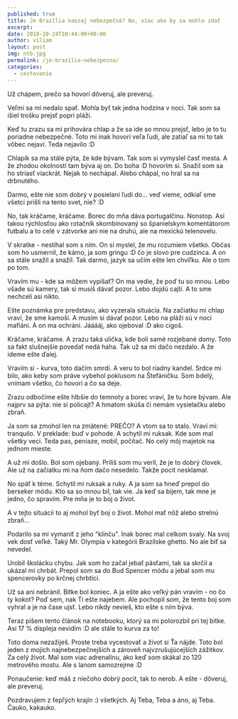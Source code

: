 ```yaml
---
published: true
title: Je Brazília naozaj nebezpečná? No, viac ako by sa mohlo zdať
excerpt:
date: 2018-10-24T10:44:00+00:00
author: viliam
layout: post
img: ntb.jpg
permalink: /je-brazilia-nebezpecna/
categories:
  - cestovanie
---
```


Už chápem, prečo sa hovorí dôveruj, ale preveruj.

Veľmi sa mi nedalo spať. Mohla byť tak jedna hodzina v noci. Tak som sa išiel
trošku prejsť popri pláži.

Keď tu zrazu sa mi prihovára chlap a že sa ide so mnou prejsť, lebo je to tu
poriadne nebezpečné. Toto mi inak hovorí veľa ľudí, ale zatiaľ sa mi to tak
vôbec nejaví. Teda nejavilo :D

Chlapík sa ma stále pýta, že kde bývam. Tak som si vymyslel časť mesta. A že
zhodou okolností tam býva aj on. Do boha :D hovorím si. Snažil som sa ho 
striasť viackrát. Nejak to nechápal. Alebo chápal, no hral sa na drbnutého.

Darmo, ešte nie som dobrý v posielaní ľudí do... veď vieme, odkiaľ sme všetci
prišli na tento svet, nie? :D

No, tak kráčame, kráčame. Borec do mňa dáva portugalčinu. Nonstop. Asi takou
rýchlosťou ako rotačník skombinovaný so španielskym komentátorom futbalu a
to celé v zátvorke ani nie na druhú, ale na mexickú telenovelu.

V skratke - nestíhal som s ním. On si myslel, že mu rozumiem všetko. Občas
som ho usmernil, že kámo, ja som gringu :D čo je slovo pre cudzinca. A on sa
stále snažil a snažil. Tak darmo, jazyk sa učím ešte len chvíľku. Ale o tom
po tom.

Vravím mu - kde sa môžem vypišať? On ma vedie, že poď tu so mnou. Lebo všade
sú kamery, tak si musíš dávať pozor. Lebo dojdú cajti. A to sme nechceli asi
nikto.

Ešte poznámka pre predstavu, ako vyzerala situácia. Na začiatku mi chlap vraví,
že sme kamoši. A musím si dávať pozor. Lebo na pláži sú v noci mafiáni. A on
ma ochráni. Jááááj, ako ojeboval :D ako cigoš.

Kráčame, kráčame. A zrazu taká ulička, kde boli samé rozjebané domy. Toto sa
fakt slušnejšie povedať nedá haha. Tak už sa mi dačo nezdalo. A že ideme 
ešte ďalej.

Vravím si - kurva, toto dačím smrdí. A veru to bol riadny kandel. Srdce mi
bilo, ako keby som práve vybehol poklusom na Štefáničku. Som bdelý, vnímam
všetko, čo hovorí a čo sa deje.

Zrazu odbočíme ešte hlbšie do temnoty a borec vraví, že tu hore bývam. Ale
najprv sa pýta: nie si policajt? A hmatom skúša či nemám vysielačku alebo zbraň.

Ja som sa zmohol len na zmätené: PREČO? A vtom sa to stalo. Vraví mi:
tranquilo. V preklade: buď v pohode. A schytil mi ruksak. Kde som mal všetky
veci. Teda pas, peniaze, mobil, počítač. No celý môj majetok na jednom mieste.

A už mi došlo. Bol som ojebaný. Príliš som mu veril, že je to dobrý človek.
Ale už na začiatku mi na ňom dačo nesedelo. Takže pocit nesklamal.

No späť k téme. Schytil mi ruksak a ruky. A ja som sa hneď prepol do berseker
módu. Kto sa so mnou bil, tak vie. Ja keď sa bijem, tak mne je jedno, čo
spravím. Pre mňa je to boj o život.

A v tejto situácii to aj mohol byť boj o život. Mohol mať nôž alebo strelnú
zbraň...

Podarilo sa mi vymaniť z jeho "klinču". Inak borec mal celkom svaly. Na svoj
vek dosť veľké. Taký Mr. Olympia v kategórii Brazílske ghetto. No ale biť
sa nevedel.

Urobil školácku chybu. Jak som ho začal jebať päsťami, tak sa skrčil a ukázal 
mi chrbát. Prepol som sa do Bud Spencer módu a jebal som mu spencerovky po
krčnej chrbtici.

Už sa ani nebránil. Bitke bol koniec. A ja ešte ako veľký pán vravím - no
čo ty kokot? Poď sem, nak Ti ešte najebem. Ale pochopil som, že tento boj
som vyhral a je na čase ujsť. Lebo nikdy nevieš, kto ešte s ním býva.

Teraz píšem tento článok na notebooku, ktorý sa mi polorozbil pri tej bitke.
Asi 17 % displeja nevidím :D ale stále to kurva za to!

Toto doma nezažiješ. Proste treba vycestovať a život si Ťa nájde. Toto bol 
jeden z mojich najnebezpečnejších a zároveň najvzrušujúcejších zážitkov.
Za celý život. Mal som viac adrenalínu, ako keď som skákal zo 120 metrového
mostu. Ale s lanom samozrejme :D

Ponaučenie: keď máš z niečoho dobrý pocit, tak to nerob. A ešte - dôveruj,
ale preveruj.

Pozdravujem z ťepľých krajín :) všetkých. Aj Teba, Teba a áno, aj Teba.
Čauko, kakauko.
